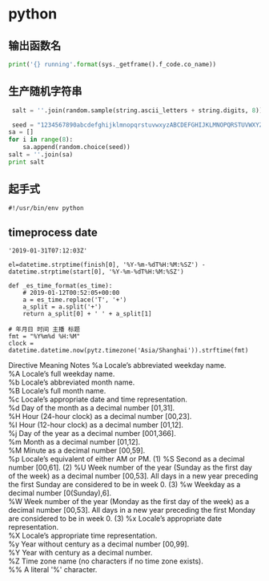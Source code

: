 # python

## 输出函数名
```python
print('{} running'.format(sys._getframe().f_code.co_name))
```
 
 ## 生产随机字符串
 
```python
 salt = ''.join(random.sample(string.ascii_letters + string.digits, 8))
 ```
 
```python
 seed = "1234567890abcdefghijklmnopqrstuvwxyzABCDEFGHIJKLMNOPQRSTUVWXYZ!@#$%^&*()_+=-"
sa = []
for i in range(8):
    sa.append(random.choice(seed))
salt = ''.join(sa)
print salt
 ```
 
 
## 起手式
`#!/usr/bin/env python`


## timeprocess date

```
'2019-01-31T07:12:03Z'

el=datetime.strptime(finish[0], '%Y-%m-%dT%H:%M:%SZ') - datetime.strptime(start[0], '%Y-%m-%dT%H:%M:%SZ')
```

```
def _es_time_format(es_time):
    # 2019-01-12T00:52:05+00:00
    a = es_time.replace('T', '+')
    a_split = a.split('+')
    return a_split[0] + ' ' + a_split[1]
```

```
# 年月日 时间 主播 标题
fmt = "%Y%m%d %H:%M"
clock = datetime.datetime.now(pytz.timezone('Asia/Shanghai')).strftime(fmt)
```

Directive	Meaning	Notes
%a	Locale’s abbreviated weekday name.	 
%A	Locale’s full weekday name.	 
%b	Locale’s abbreviated month name.	 
%B	Locale’s full month name.	 
%c	Locale’s appropriate date and time representation.	 
%d	Day of the month as a decimal number [01,31].	 
%H	Hour (24-hour clock) as a decimal number [00,23].	 
%I	Hour (12-hour clock) as a decimal number [01,12].	 
%j	Day of the year as a decimal number [001,366].	 
%m	Month as a decimal number [01,12].	 
%M	Minute as a decimal number [00,59].	 
%p	Locale’s equivalent of either AM or PM.	(1)
%S	Second as a decimal number [00,61].	(2)
%U	Week number of the year (Sunday as the first day of the week) as a decimal number [00,53]. All days in a new year preceding the first Sunday are considered to be in week 0.	(3)
%w	Weekday as a decimal number [0(Sunday),6].	 
%W	Week number of the year (Monday as the first day of the week) as a decimal number [00,53]. All days in a new year preceding the first Monday are considered to be in week 0.	(3)
%x	Locale’s appropriate date representation.	 
%X	Locale’s appropriate time representation.	 
%y	Year without century as a decimal number [00,99].	 
%Y	Year with century as a decimal number.	 
%Z	Time zone name (no characters if no time zone exists).	 
%%	A literal '%' character.
